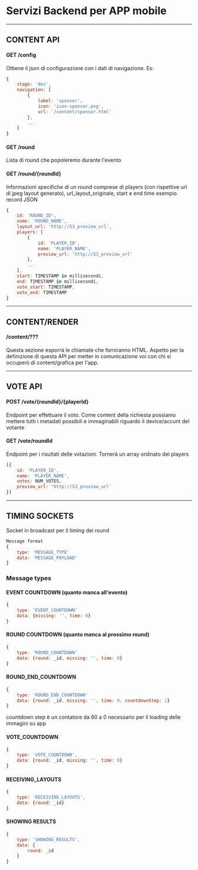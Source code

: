 # Servizi Backend per APP mobile

---

## CONTENT API

#### GET /config
Ottiene il json di configurazione con i dati di navigazione.
Es:

```javascript
{
    stage: 'dev',
    navigation: [
        {
            label: 'sponsor',
            icon: 'icon-sponsor.png',
            url: '/content/sponsor.html'
        },
        ...
    ]
}
```


#### GET /round
Lista di round che popoleremo durante l'evento


#### GET /round/{roundId}
Informazioni specifiche di un round comprese di players (con rispettive url di jpeg layout generato), url_layout_originale, start e end time
esempio record JSON

```javascript
{
    id: 'ROUND_ID',
    name: 'ROUND_NAME',
    layout_url: 'http://S3_preview_url',
    players: [
        {
            id: 'PLAYER_ID',
            name: 'PLAYER_NAME',
            preview_url: 'http://S3_preview_url'
        },
        ...
    ],
    start: TIMESTAMP in millisecondi,
    end: TIMESTAMP in millisecondi,
    vote_start: TIMESTAMP,
    vote_end: TIMESTAMP
}
```

--- 

## CONTENT/RENDER

#### /content/???
Questa sezione esporrà le chiamate che forniranno HTML. 
Aspetto per la definizione di questa API per metter in comunicazione voi con chi si occuperò di 
content/grafica per l'app. 

--- 

## VOTE API

####  POST /vote/{roundId}/{playerId}
Endpoint per effettuare il voto. Come content della richiesta possiamo mettere tutti i metadati
possibili e immaginabili riguardo il device/accunt del votante

#### GET /vote/roundId
Endpoint per i risultati delle votazioni. Tornerà un array ordinato dei players
```javascript
[{
    id: 'PLAYER_ID',
    name: 'PLAYER_NAME',
    votes: NUM_VOTES,
    preview_url: 'http://S3_preview_url'
}]
```

___

## TIMING SOCKETS
Socket in broadcast per il timing dei round
```javascript
Message format
{
    type: 'MESSAGE_TYPE'
    data: 'MESSAGE_PAYLOAD'
}
```

### Message types

#### EVENT COUNTDOWN (quanto manca all'evento)
```javascript
{
    type: 'EVENT_COUNTDOWN'
    data: {missing: '', time: 0}
}
```

#### ROUND COUNTDOWN (quanto manca al prossimo round)
```javascript
{
    type: 'ROUND_COUNTDOWN'
    data: {round: _id, missing: '', time: 0}
}
```

#### ROUND_END_COUNTDOWN
```javascript
{
    type: 'ROUND_END_COUNTDOWN'
    data: {round: _id, missing: '', time: 0, countdownStep: 1}
}
```
countdown step è un contatore da 60 a 0 necessario per il loading delle immagini su app


#### VOTE_COUNTDOWN
```javascript
{
    type: 'VOTE_COUNTDOWN',
    data: {round: _id, missing: '', time: 0}
}
```

#### RECEIVING_LAYOUTS
```javascript
{
    type: 'RECEIVING_LAYOUTS',
    data: {round: _id}
}
```

#### SHOWING RESULTS
```javascript
{
    type: 'SHOWING_RESULTS',
    data: {
        round: _id
    }
}
```